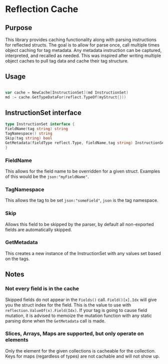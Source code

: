 # Reflection Cache

## Purpose

This library provides caching functionality along with parsing instructions for reflected structs.
The goal is to allow for parse once, call multiple times object caching for tag metadata.
Any metadata instruction can be captured, interpreted, and recalled as needed.
This was inspired after writing multiple object caches to pull tag data and cache their tag structure.

## Usage

```go

var cache = NewCache[InstructionSet](md InstructionSet)
md := cache.GetTypeDataFor(reflect.TypeOf(myStruct{}))
```

## InstructionSet interface

```go
type InstructionSet interface {
FieldName(tag string) string
TagNamespace() string
Skip(tag string) bool
GetMetadata(fieldType reflect.Type, fieldName,tag string) InstructionSet
}
```

### FieldName

This allows for the field name to be overridden for a given struct. Examples of this would be the `json:"myFieldName"`.

### TagNamespace

This allows the tag to be set `json:"someField"`, `json` is the tag namespace.

### Skip

Allows this field to be skipped by the parser, by default all non-exported fields are automatically skipped.

### GetMetadata

This creates a new instance of the InstructionSet with any values set based on the tags.

## Notes

### Not every field is in the cache

Skipped fields do not appear in the `Fields()` call.
`Field()[x].Idx` will give you the struct index for the field. This is the value to use
with `reflection.ValueOf(x).Field(Idx)`. If your tag is going to cause field mutation, it is advised
to memoize the mutation function with any static parsing done when the `GetMetadata` call is made.

### Slices, Arrays, Maps are supported, but only operate on elements

Only the element for the given collections is cacheable for the collection.
Keys for maps (regardless of types) are not cachable and will not show up.